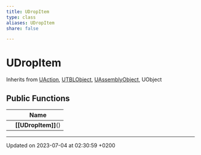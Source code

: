 ```yaml
---
title: UDropItem
type: class
aliases: UDropItem
share: false

---
```


# UDropItem





Inherits from [UAction](/docs/SDK/Source/Classes/classUAction.md), [UTBLObject](/docs/SDK/Source/Classes/classUTBLObject.md), [UAssemblyObject](/docs/SDK/Source/Classes/classUAssemblyObject.md), UObject

## Public Functions

|                | Name           |
| -------------- | -------------- |
| | **[[UDropItem]]**() |

-------------------------------

Updated on 2023-07-04 at 02:30:59 +0200